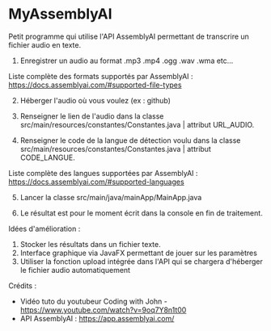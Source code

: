 # MyAssemblyAI
Petit programme qui utilise l'API AssemblyAI permettant de transcrire un fichier audio en texte.


1) Enregistrer un audio au format .mp3 .mp4 .ogg .wav .wma etc...

Liste complète des formats supportés par AssemblyAI : https://docs.assemblyai.com/#supported-file-types

2) Héberger l'audio où vous voulez (ex : github)

3) Renseigner le lien de l'audio dans la classe src/main/resources/constantes/Constantes.java | attribut URL_AUDIO.

4) Renseigner le code de la langue de détection voulu dans la classe src/main/resources/constantes/Constantes.java | attribut CODE_LANGUE.

Liste complète des langues supportées par AssemblyAI : https://docs.assemblyai.com/#supported-languages

5) Lancer la classe src/main/java/mainApp/MainApp.java

6) Le résultat est pour le moment écrit dans la console en fin de traitement.

Idées d'amélioration : 

1) Stocker les résultats dans un fichier texte.
2) Interface graphique via JavaFX permettant de jouer sur les paramètres 
3) Utiliser la fonction upload intégrée dans l'API qui se chargera d'héberger le fichier audio automatiquement


Crédits : 
 - Vidéo tuto du youtubeur Coding with John - https://www.youtube.com/watch?v=9oq7Y8n1t00
 - API AssemblyAI : https://app.assemblyai.com/
